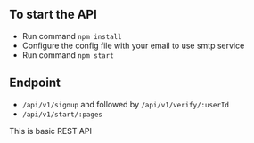 
## To start the API

- Run command `npm install`
- Configure the config file with your email to use smtp service
- Run command `npm start`

## Endpoint

- `/api/v1/signup` and followed by `/api/v1/verify/:userId`
- `/api/v1/start/:pages`

This is basic REST API